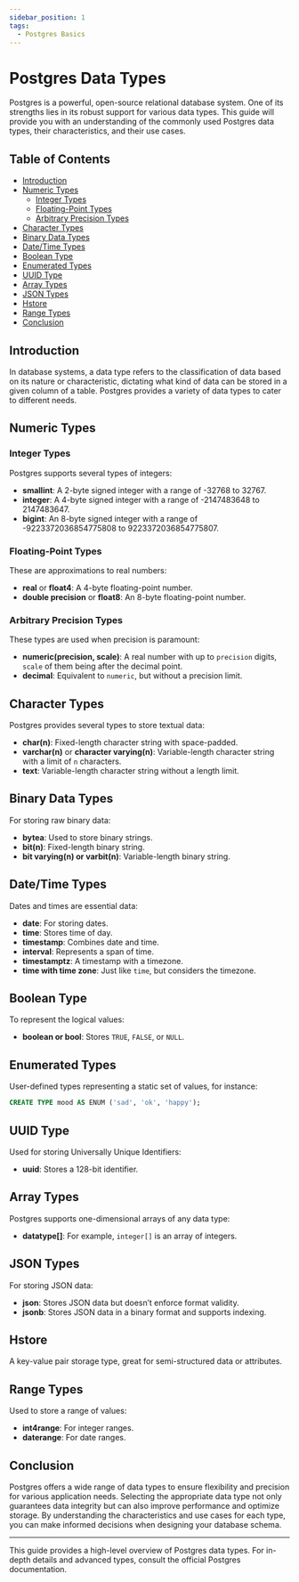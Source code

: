 ```yaml
---
sidebar_position: 1
tags:
  - Postgres Basics
---
```


# Postgres Data Types

Postgres is a powerful, open-source relational database system. One of its strengths lies in its robust support for various data types. This guide will provide you with an understanding of the commonly used Postgres data types, their characteristics, and their use cases.

## Table of Contents

- [Introduction](#introduction)
- [Numeric Types](#numeric-types)
  - [Integer Types](#integer-types)
  - [Floating-Point Types](#floating-point-types)
  - [Arbitrary Precision Types](#arbitrary-precision-types)
- [Character Types](#character-types)
- [Binary Data Types](#binary-data-types)
- [Date/Time Types](#datetime-types)
- [Boolean Type](#boolean-type)
- [Enumerated Types](#enumerated-types)
- [UUID Type](#uuid-type)
- [Array Types](#array-types)
- [JSON Types](#json-types)
- [Hstore](#hstore)
- [Range Types](#range-types)
- [Conclusion](#conclusion)

## Introduction

In database systems, a data type refers to the classification of data based on its nature or characteristic, dictating what kind of data can be stored in a given column of a table. Postgres provides a variety of data types to cater to different needs.

## Numeric Types

### Integer Types

Postgres supports several types of integers:

- **smallint**: A 2-byte signed integer with a range of -32768 to 32767.
- **integer**: A 4-byte signed integer with a range of -2147483648 to 2147483647.
- **bigint**: An 8-byte signed integer with a range of -9223372036854775808 to 9223372036854775807.

### Floating-Point Types

These are approximations to real numbers:

- **real** or **float4**: A 4-byte floating-point number.
- **double precision** or **float8**: An 8-byte floating-point number.

### Arbitrary Precision Types

These types are used when precision is paramount:

- **numeric(precision, scale)**: A real number with up to `precision` digits, `scale` of them being after the decimal point.
- **decimal**: Equivalent to `numeric`, but without a precision limit.

## Character Types

Postgres provides several types to store textual data:

- **char(n)**: Fixed-length character string with space-padded.
- **varchar(n)** or **character varying(n)**: Variable-length character string with a limit of `n` characters.
- **text**: Variable-length character string without a length limit.

## Binary Data Types

For storing raw binary data:

- **bytea**: Used to store binary strings.
- **bit(n)**: Fixed-length binary string.
- **bit varying(n) or varbit(n)**: Variable-length binary string.

## Date/Time Types

Dates and times are essential data:

- **date**: For storing dates.
- **time**: Stores time of day.
- **timestamp**: Combines date and time.
- **interval**: Represents a span of time.
- **timestamptz**: A timestamp with a timezone.
- **time with time zone**: Just like `time`, but considers the timezone.

## Boolean Type

To represent the logical values:

- **boolean or bool**: Stores `TRUE`, `FALSE`, or `NULL`.

## Enumerated Types

User-defined types representing a static set of values, for instance:

```sql
CREATE TYPE mood AS ENUM ('sad', 'ok', 'happy');
```

## UUID Type

Used for storing Universally Unique Identifiers:

- **uuid**: Stores a 128-bit identifier.

## Array Types

Postgres supports one-dimensional arrays of any data type:

- **datatype[]**: For example, `integer[]` is an array of integers.

## JSON Types

For storing JSON data:

- **json**: Stores JSON data but doesn’t enforce format validity.
- **jsonb**: Stores JSON data in a binary format and supports indexing.

## Hstore

A key-value pair storage type, great for semi-structured data or attributes.

## Range Types

Used to store a range of values:

- **int4range**: For integer ranges.
- **daterange**: For date ranges.

## Conclusion

Postgres offers a wide range of data types to ensure flexibility and precision for various application needs. Selecting the appropriate data type not only guarantees data integrity but can also improve performance and optimize storage. By understanding the characteristics and use cases for each type, you can make informed decisions when designing your database schema.

---

This guide provides a high-level overview of Postgres data types. For in-depth details and advanced types, consult the official Postgres documentation.